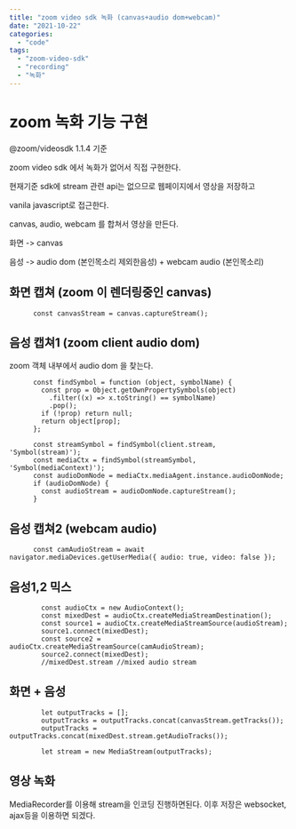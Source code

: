 ```yaml
---
title: "zoom video sdk 녹화 (canvas+audio dom+webcam)"
date: "2021-10-22"
categories: 
  - "code"
tags: 
  - "zoom-video-sdk"
  - "recording"
  - "녹화"
---
```


# zoom 녹화 기능 구현

@zoom/videosdk 1.1.4 기준

zoom video sdk 에서 녹화가 없어서 직접 구현한다.

현재기준 sdk에 stream 관련 api는 없으므로 웹페이지에서 영상을 저장하고

vanila javascript로 접근한다.

canvas, audio, webcam 를 합쳐서 영상을 만든다.

화면 -> canvas

음성 -> audio dom (본인목소리 제외한음성) + webcam audio (본인목소리)

## 화면 캡쳐 (zoom 이 렌더링중인 canvas)

```
      const canvasStream = canvas.captureStream();
```

## 음성 캡쳐1 (zoom client audio dom)

zoom 객체 내부에서 audio dom 을 찾는다.

```
      const findSymbol = function (object, symbolName) {
        const prop = Object.getOwnPropertySymbols(object)
          .filter((x) => x.toString() == symbolName)
          .pop();
        if (!prop) return null;
        return object[prop];
      };

      const streamSymbol = findSymbol(client.stream, 'Symbol(stream)');
      const mediaCtx = findSymbol(streamSymbol, 'Symbol(mediaContext)');
      const audioDomNode = mediaCtx.mediaAgent.instance.audioDomNode;
      if (audioDomNode) {
        const audioStream = audioDomNode.captureStream();
      }
```

## 음성 캡쳐2 (webcam audio)

```
      const camAudioStream = await navigator.mediaDevices.getUserMedia({ audio: true, video: false });
```

## 음성1,2 믹스

```
        const audioCtx = new AudioContext();
        const mixedDest = audioCtx.createMediaStreamDestination();
        const source1 = audioCtx.createMediaStreamSource(audioStream);
        source1.connect(mixedDest);
        const source2 = audioCtx.createMediaStreamSource(camAudioStream);
        source2.connect(mixedDest);
        //mixedDest.stream //mixed audio stream
```

## 화면 + 음성

```
        let outputTracks = [];
        outputTracks = outputTracks.concat(canvasStream.getTracks());
        outputTracks = outputTracks.concat(mixedDest.stream.getAudioTracks());

        let stream = new MediaStream(outputTracks);
```

## 영상 녹화

MediaRecorder를 이용해 stream을 인코딩 진행하면된다. 이후 저장은 websocket, ajax등을 이용하면 되겠다.
